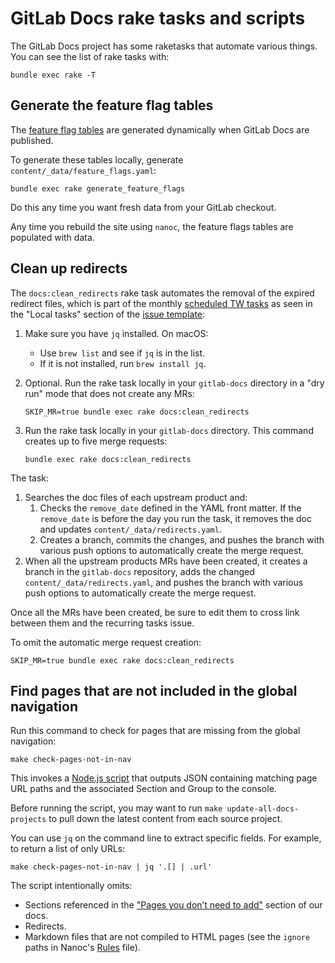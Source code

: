 # GitLab Docs rake tasks and scripts

The GitLab Docs project has some raketasks that automate various things. You
can see the list of rake tasks with:

```shell
bundle exec rake -T
```

## Generate the feature flag tables

The [feature flag tables](https://docs.gitlab.com/ee/user/feature_flags.html) are generated
dynamically when GitLab Docs are published.

To generate these tables locally, generate `content/_data/feature_flags.yaml`:

```shell
bundle exec rake generate_feature_flags
```

Do this any time you want fresh data from your GitLab checkout.

Any time you rebuild the site using `nanoc`, the feature flags tables are populated with data.

## Clean up redirects

The `docs:clean_redirects` rake task automates the removal of the expired redirect files,
which is part of the monthly [scheduled TW tasks](https://about.gitlab.com/handbook/product/ux/technical-writing/#regularly-scheduled-tasks)
as seen in the "Local tasks" section of the [issue template](https://gitlab.com/gitlab-org/technical-writing/-/blob/main/.gitlab/issue_templates/tw-monthly-tasks.md):

1. Make sure you have `jq` installed. On macOS:
   - Use `brew list` and see if `jq` is in the list.
   - If it is not installed, run `brew install jq`.

1. Optional. Run the rake task locally in your `gitlab-docs` directory in a "dry run" mode
   that does not create any MRs:

   ```shell
   SKIP_MR=true bundle exec rake docs:clean_redirects
   ```

1. Run the rake task locally in your `gitlab-docs` directory. This command creates up to five
   merge requests:

   ```shell
   bundle exec rake docs:clean_redirects
   ```

The task:

1. Searches the doc files of each upstream product and:
   1. Checks the `remove_date` defined in the YAML front matter. If the
      `remove_date` is before the day you run the task, it removes the doc
      and updates `content/_data/redirects.yaml`.
   1. Creates a branch, commits the changes, and pushes the branch with
      various push options to automatically create the merge request.
1. When all the upstream products MRs have been created, it creates a branch
   in the `gitlab-docs` repository, adds the changed `content/_data/redirects.yaml`,
   and pushes the branch with various push options to automatically create the
   merge request.

Once all the MRs have been created, be sure to edit them to cross link between
them and the recurring tasks issue.

To omit the automatic merge request creation:

```shell
SKIP_MR=true bundle exec rake docs:clean_redirects
```

## Find pages that are not included in the global navigation

Run this command to check for pages that are missing from the global navigation:

```shell
make check-pages-not-in-nav
```

This invokes a [Node.js script](../scripts/pages_not_in_nav.js) that outputs JSON containing matching page URL paths and the associated Section and Group to the console.

Before running the script, you may want to run `make update-all-docs-projects` to pull down the latest content from each source project.

You can use `jq` on the command line to extract specific fields. For example, to return a list of only URLs:

```shell
make check-pages-not-in-nav | jq '.[] | .url'
```

The script intentionally omits:

- Sections referenced in the ["Pages you don’t need to add"](https://docs.gitlab.com/ee/development/documentation/site_architecture/global_nav.html#pages-you-dont-need-to-add) section of our docs.
- Redirects.
- Markdown files that are not compiled to HTML pages (see the `ignore` paths in Nanoc's [Rules](../Rules) file).
